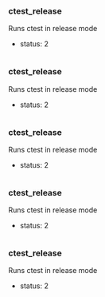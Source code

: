 ### ctest_release

Runs ctest in release mode
- status: 2
```

```
### ctest_release

Runs ctest in release mode
- status: 2
```

```
### ctest_release

Runs ctest in release mode
- status: 2
```

```
### ctest_release

Runs ctest in release mode
- status: 2
```

```
### ctest_release

Runs ctest in release mode
- status: 2
```

```
